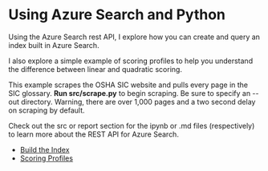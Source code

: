 # Using Azure Search and Python

Using the Azure Search rest API, I explore how you can create and query 
an index built in Azure Search.

I also explore a simple example of scoring profiles to help you 
understand the difference between linear and quadratic scoring.

This example scrapes the OSHA SIC website and pulls every page in the 
SIC glossary.  **Run src/scrape.py** to begin scraping.  Be sure to 
specify an --out directory.  Warning, there are over 1,000 pages and a 
two second delay on scraping by default.

Check out the src or report section for the ipynb or .md files 
(respectively) to learn more about the REST API for Azure Search.

* [Build the Index](./report/Azure%20Search%20and%20Python.md)
* [Scoring Profiles](./report/Azure%20Search%20and%20Interpolation.md)
